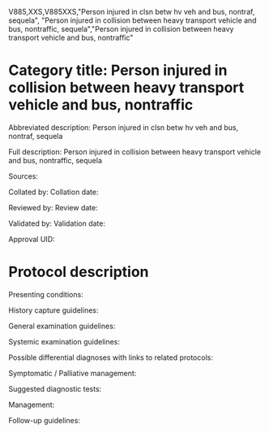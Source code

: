 V885,XXS,V885XXS,"Person injured in clsn betw hv veh and bus, nontraf, sequela", "Person injured in collision between heavy transport vehicle and bus, nontraffic, sequela","Person injured in collision between heavy transport vehicle and bus, nontraffic"
# Category title: Person injured in collision between heavy transport vehicle and bus, nontraffic

Abbreviated description: Person injured in clsn betw hv veh and bus, nontraf, sequela

Full description: Person injured in collision between heavy transport vehicle and bus, nontraffic, sequela

Sources:

Collated by:
Collation date:

Reviewed by:
Review date:

Validated by:
Validation date:

Approval UID:

# Protocol description

Presenting conditions:

History capture guidelines:

General examination guidelines:

Systemic examination guidelines:

Possible differential diagnoses with links to related protocols:

Symptomatic / Palliative management:

Suggested diagnostic tests:

Management:

Follow-up guidelines:
